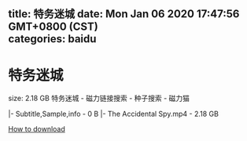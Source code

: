 
title: 特务迷城
date: Mon Jan 06 2020 17:47:56 GMT+0800 (CST)    
categories: baidu
---

# 特务迷城
size: 2.18 GB
 特务迷城 - 磁力链接搜索 - 种子搜索 - 磁力猫
 
|- Subtitle,Sample,info - 0 B
|- The Accidental Spy.mp4 - 2.18 GB

[How to download](https://bpcam.bemobtrk.com/go/2ceec3aa-1ca2-46d6-b9ff-aaa5c184517c?jno=879)